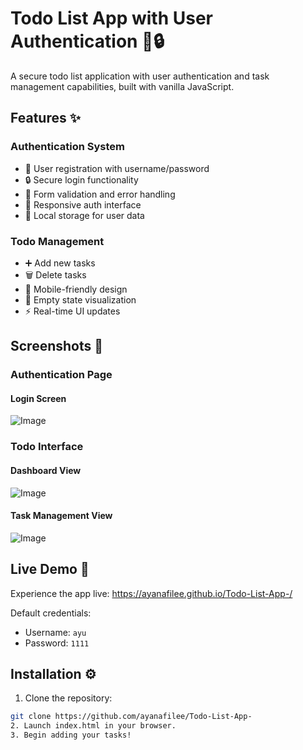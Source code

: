 # Todo List App with User Authentication 📝🔒

A secure todo list application with user authentication and task management capabilities, built with vanilla JavaScript.


## Features ✨

### Authentication System
- 🔑 User registration with username/password
- 🔒 Secure login functionality
- 📝 Form validation and error handling
- 🎨 Responsive auth interface
- 💾 Local storage for user data

### Todo Management
- ➕ Add new tasks
- 🗑️ Delete tasks
- 📱 Mobile-friendly design
- 🎉 Empty state visualization
- ⚡ Real-time UI updates

## Screenshots 📸

### Authentication Page
#### Login Screen
![Image](https://github.com/user-attachments/assets/f6d55707-fe4e-4b08-b0b7-0ac7ef18bb38)

### Todo Interface
#### Dashboard View
![Image](https://github.com/user-attachments/assets/a3b30260-64cb-4776-a1e2-1dbdb69c63ae) 

#### Task Management View 
![Image](https://github.com/user-attachments/assets/2f390b30-71fe-419d-9d8f-d99d7ab97e23)


## Live Demo 🚀
Experience the app live: []() https://ayanafilee.github.io/Todo-List-App-/

Default credentials:
- Username: `ayu`
- Password: `1111`

## Installation ⚙️
1. Clone the repository:
```bash
git clone https://github.com/ayanafilee/Todo-List-App-
2. Launch index.html in your browser.
3. Begin adding your tasks!
